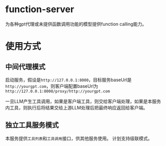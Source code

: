 # function-server
为各种gpt代理或未提供函数调用功能的模型提供function calling能力。

# 使用方式
## 中间代理模式
启动服务，假设是`http://127.0.0.1:8000`，目标服务baseUrl是`http://yourgpt.com`，则客户端配置baseUrl为`http://127.0.0.1:8000/proxy/http://yourgpt.com`

一旦LLM产生工具调用，如果是客户端工具，则交给客户端处理，如果是本服务内工具，则执行后将结果交给上游LLM处理后把最终响应返回给客户端。

## 独立工具服务模式
本服务提供`工具列表`和`工具调用`接口，供其他服务使用。 计划支持级联模式。
